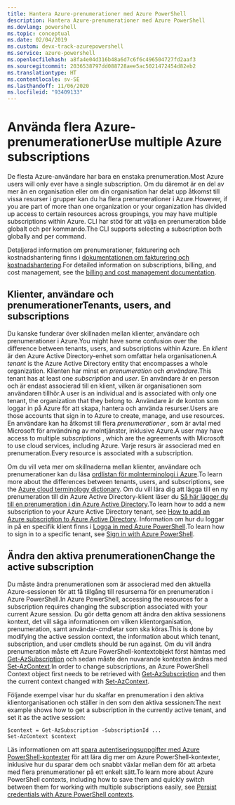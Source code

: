 ```yaml
---
title: Hantera Azure-prenumerationer med Azure PowerShell
description: Hantera Azure-prenumerationer med Azure PowerShell
ms.devlang: powershell
ms.topic: conceptual
ms.date: 02/04/2019
ms.custom: devx-track-azurepowershell
ms.service: azure-powershell
ms.openlocfilehash: a8fa4e04d316b48a6d7c6f6c496504727fd2aaf3
ms.sourcegitcommit: 2036538797dd088728aee5ac5021472454d82eb2
ms.translationtype: HT
ms.contentlocale: sv-SE
ms.lasthandoff: 11/06/2020
ms.locfileid: "93409133"
---
```

# <a name="use-multiple-azure-subscriptions"></a><span data-ttu-id="deadc-103">Använda flera Azure-prenumerationer</span><span class="sxs-lookup"><span data-stu-id="deadc-103">Use multiple Azure subscriptions</span></span>

<span data-ttu-id="deadc-104">De flesta Azure-användare har bara en enstaka prenumeration.</span><span class="sxs-lookup"><span data-stu-id="deadc-104">Most Azure users will only ever have a single subscription.</span></span> <span data-ttu-id="deadc-105">Om du däremot är en del av mer än en organisation eller om din organisation har delat upp åtkomst till vissa resurser i grupper kan du ha flera prenumerationer i Azure.</span><span class="sxs-lookup"><span data-stu-id="deadc-105">However, if you are part of more than one organization or your organization has divided up access to certain resources across groupings, you may have multiple subscriptions within Azure.</span></span> <span data-ttu-id="deadc-106">CLI har stöd för att välja en prenumeration både globalt och per kommando.</span><span class="sxs-lookup"><span data-stu-id="deadc-106">The CLI supports selecting a subscription both globally and per command.</span></span>

<span data-ttu-id="deadc-107">Detaljerad information om prenumerationer, fakturering och kostnadshantering finns i [dokumentationen om fakturering och kostnadshantering](/azure/billing/).</span><span class="sxs-lookup"><span data-stu-id="deadc-107">For detailed information on subscriptions, billing, and cost management, see the [billing and cost management documentation](/azure/billing/).</span></span>

## <a name="tenants-users-and-subscriptions"></a><span data-ttu-id="deadc-108">Klienter, användare och prenumerationer</span><span class="sxs-lookup"><span data-stu-id="deadc-108">Tenants, users, and subscriptions</span></span>

<span data-ttu-id="deadc-109">Du kanske funderar över skillnaden mellan klienter, användare och prenumerationer i Azure.</span><span class="sxs-lookup"><span data-stu-id="deadc-109">You might have some confusion over the difference between tenants, users, and subscriptions within Azure.</span></span> <span data-ttu-id="deadc-110">En _klient_ är den Azure Active Directory-enhet som omfattar hela organisationen.</span><span class="sxs-lookup"><span data-stu-id="deadc-110">A _tenant_ is the Azure Active Directory entity that encompasses a whole organization.</span></span> <span data-ttu-id="deadc-111">Klienten har minst en _prenumeration_ och _användare_.</span><span class="sxs-lookup"><span data-stu-id="deadc-111">This tenant has at least one _subscription_ and _user_.</span></span> <span data-ttu-id="deadc-112">En användare är en person och är endast associerad till en klient, vilken är organisationen som användaren tillhör.</span><span class="sxs-lookup"><span data-stu-id="deadc-112">A user is an individual and is associated with only one tenant, the organization that they belong to.</span></span> <span data-ttu-id="deadc-113">Användare är de konton som loggar in på Azure för att skapa, hantera och använda resurser.</span><span class="sxs-lookup"><span data-stu-id="deadc-113">Users are those accounts that sign in to Azure to create, manage, and use resources.</span></span>
<span data-ttu-id="deadc-114">En användare kan ha åtkomst till flera _prenumerationer_ , som är avtal med Microsoft för användning av molntjänster, inklusive Azure.</span><span class="sxs-lookup"><span data-stu-id="deadc-114">A user may have access to multiple _subscriptions_ , which are the agreements with Microsoft to use cloud services, including Azure.</span></span> <span data-ttu-id="deadc-115">Varje resurs är associerad med en prenumeration.</span><span class="sxs-lookup"><span data-stu-id="deadc-115">Every resource is associated with a subscription.</span></span>

<span data-ttu-id="deadc-116">Om du vill veta mer om skillnaderna mellan klienter, användare och prenumerationer kan du läsa [ordlistan för molnterminologi i Azure](/azure/azure-glossary-cloud-terminology).</span><span class="sxs-lookup"><span data-stu-id="deadc-116">To learn more about the differences between tenants, users, and subscriptions, see the [Azure cloud terminology dictionary](/azure/azure-glossary-cloud-terminology).</span></span>  <span data-ttu-id="deadc-117">Om du vill lära dig att lägga till en ny prenumeration till din Azure Active Directory-klient läser du [Så här lägger du till en prenumeration i din Azure Active Directory](/azure/active-directory/active-directory-how-subscriptions-associated-directory).</span><span class="sxs-lookup"><span data-stu-id="deadc-117">To learn how to add a new subscription to your Azure Active Directory tenant, see [How to add an Azure subscription to Azure Active Directory](/azure/active-directory/active-directory-how-subscriptions-associated-directory).</span></span>
<span data-ttu-id="deadc-118">Information om hur du loggar in på en specifik klient finns i [Logga in med Azure PowerShell](/powershell/azure/authenticate-azureps).</span><span class="sxs-lookup"><span data-stu-id="deadc-118">To learn how to sign in to a specific tenant, see [Sign in with Azure PowerShell](/powershell/azure/authenticate-azureps).</span></span>

## <a name="change-the-active-subscription"></a><span data-ttu-id="deadc-119">Ändra den aktiva prenumerationen</span><span class="sxs-lookup"><span data-stu-id="deadc-119">Change the active subscription</span></span>

<span data-ttu-id="deadc-120">Du måste ändra prenumerationen som är associerad med den aktuella Azure-sessionen för att få tillgång till resurserna för en prenumeration i Azure PowerShell.</span><span class="sxs-lookup"><span data-stu-id="deadc-120">In Azure PowerShell, accessing the resources for a subscription requires changing the subscription associated with your current Azure session.</span></span>
<span data-ttu-id="deadc-121">Du gör detta genom att ändra den aktiva sessionens kontext, det vill säga informationen om vilken klientorganisation, prenumeration, samt användar-cmdletar som ska köras.</span><span class="sxs-lookup"><span data-stu-id="deadc-121">This is done by modifying the active session context, the information about which tenant, subscription, and user cmdlets should be run against.</span></span>
<span data-ttu-id="deadc-122">Om du vill ändra prenumeration måste ett Azure PowerShell-kontextobjekt först hämtas med [Get-AzSubscription](/powershell/module/az.accounts/get-azsubscription) och sedan måste den nuvarande kontexten ändras med [Set-AzContext](/powershell/module/az.accounts/set-azcontext).</span><span class="sxs-lookup"><span data-stu-id="deadc-122">In order to change subscriptions, an Azure PowerShell Context object first needs to be retrieved with [Get-AzSubscription](/powershell/module/az.accounts/get-azsubscription) and then the current context changed with [Set-AzContext](/powershell/module/az.accounts/set-azcontext).</span></span>

<span data-ttu-id="deadc-123">Följande exempel visar hur du skaffar en prenumeration i den aktiva klientorganisationen och ställer in den som den aktiva sessionen:</span><span class="sxs-lookup"><span data-stu-id="deadc-123">The next example shows how to get a subscription in the currently active tenant, and set it as the active session:</span></span>

```powershell-interactive
$context = Get-AzSubscription -SubscriptionId ...
Set-AzContext $context
```

<span data-ttu-id="deadc-124">Läs informationen om att [spara autentiseringsuppgifter med Azure PowerShell-kontexter](context-persistence.md) för att lära dig mer om Azure PowerShell-kontexter, inklusive hur du sparar dem och snabbt växlar mellan dem för att arbeta med flera prenumerationer på ett enkelt sätt.</span><span class="sxs-lookup"><span data-stu-id="deadc-124">To learn more about Azure PowerShell contexts, including how to save them and quickly switch between them for working with multiple subscriptions easily, see [Persist credentials with Azure PowerShell contexts](context-persistence.md).</span></span>
